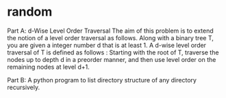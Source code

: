 random
======
Part A:
d-Wise Level Order Traversal
The aim of this problem is to extend the notion of a level order traversal as follows.
Along with a binary tree T, you are given a integer number d that is at least 1.
A d-wise level order traversal of T is defined as follows :
Starting with the root of T, traverse the nodes up to depth d in a preorder manner,
and then use level order on the remaining nodes at level d+1.

Part B: 
A python program to list directory structure of any directory recursively.
